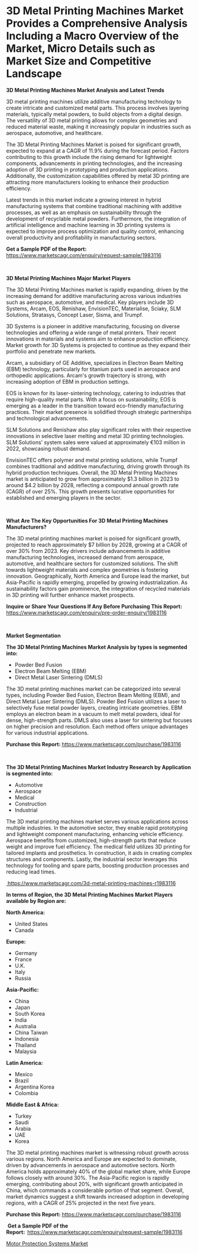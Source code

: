 <p><h1>3D Metal Printing Machines Market Provides a Comprehensive Analysis Including a Macro Overview of the Market, Micro Details such as Market Size and Competitive Landscape</h1></p><p><strong>3D Metal Printing Machines Market Analysis and Latest Trends</strong></p>
<p><p>3D metal printing machines utilize additive manufacturing technology to create intricate and customized metal parts. This process involves layering materials, typically metal powders, to build objects from a digital design. The versatility of 3D metal printing allows for complex geometries and reduced material waste, making it increasingly popular in industries such as aerospace, automotive, and healthcare.</p><p>The 3D Metal Printing Machines Market is poised for significant growth, expected to expand at a CAGR of 11.9% during the forecast period. Factors contributing to this growth include the rising demand for lightweight components, advancements in printing technologies, and the increasing adoption of 3D printing in prototyping and production applications. Additionally, the customization capabilities offered by metal 3D printing are attracting more manufacturers looking to enhance their production efficiency.</p><p>Latest trends in this market indicate a growing interest in hybrid manufacturing systems that combine traditional machining with additive processes, as well as an emphasis on sustainability through the development of recyclable metal powders. Furthermore, the integration of artificial intelligence and machine learning in 3D printing systems is expected to improve process optimization and quality control, enhancing overall productivity and profitability in manufacturing sectors.</p></p>
<p><strong>Get a Sample PDF of the Report:&nbsp;</strong> <a href="https://www.marketscagr.com/enquiry/request-sample/1983116?utm_campaign=2337&utm_medium=2&utm_source=Github&utm_content=ia&utm_term=20022025&utm_id=3d-metal-printing-machines">https://www.marketscagr.com/enquiry/request-sample/1983116</a></p>
<p>&nbsp;</p>
<p><strong>3D Metal Printing Machines Major Market Players</strong></p>
<p><p>The 3D Metal Printing Machines market is rapidly expanding, driven by the increasing demand for additive manufacturing across various industries such as aerospace, automotive, and medical. Key players include 3D Systems, Arcam, EOS, Renishaw, EnvisionTEC, Materialise, Sciaky, SLM Solutions, Stratasys, Concept Laser, Sisma, and Trumpf.</p><p>3D Systems is a pioneer in additive manufacturing, focusing on diverse technologies and offering a wide range of metal printers. Their recent innovations in materials and systems aim to enhance production efficiency. Market growth for 3D Systems is projected to continue as they expand their portfolio and penetrate new markets.</p><p>Arcam, a subsidiary of GE Additive, specializes in Electron Beam Melting (EBM) technology, particularly for titanium parts used in aerospace and orthopedic applications. Arcam's growth trajectory is strong, with increasing adoption of EBM in production settings.</p><p>EOS is known for its laser-sintering technology, catering to industries that require high-quality metal parts. With a focus on sustainability, EOS is emerging as a leader in the transition toward eco-friendly manufacturing practices. Their market presence is solidified through strategic partnerships and technological advancements.</p><p>SLM Solutions and Renishaw also play significant roles with their respective innovations in selective laser melting and metal 3D printing technologies. SLM Solutions’ system sales were valued at approximately €103 million in 2022, showcasing robust demand.</p><p>EnvisionTEC offers polymer and metal printing solutions, while Trumpf combines traditional and additive manufacturing, driving growth through its hybrid production techniques. Overall, the 3D Metal Printing Machines market is anticipated to grow from approximately $1.3 billion in 2023 to around $4.2 billion by 2028, reflecting a compound annual growth rate (CAGR) of over 25%. This growth presents lucrative opportunities for established and emerging players in the sector.</p></p>
<p>&nbsp;</p>
<p><strong>What Are The Key Opportunities For 3D Metal Printing Machines Manufacturers?</strong></p>
<p><p>The 3D metal printing machines market is poised for significant growth, projected to reach approximately $7 billion by 2028, growing at a CAGR of over 30% from 2023. Key drivers include advancements in additive manufacturing technologies, increased demand from aerospace, automotive, and healthcare sectors for customized solutions. The shift towards lightweight materials and complex geometries is fostering innovation. Geographically, North America and Europe lead the market, but Asia-Pacific is rapidly emerging, propelled by growing industrialization. As sustainability factors gain prominence, the integration of recycled materials in 3D printing will further enhance market prospects.</p></p>
<p><strong>Inquire or Share Your Questions If Any Before Purchasing This Report:</strong> <a href="https://www.marketscagr.com/enquiry/pre-order-enquiry/1983116?utm_campaign=2337&utm_medium=2&utm_source=Github&utm_content=ia&utm_term=20022025&utm_id=3d-metal-printing-machines">https://www.marketscagr.com/enquiry/pre-order-enquiry/1983116</a></p>
<p>&nbsp;</p>
<p><strong>Market Segmentation</strong></p>
<p><strong>The 3D Metal Printing Machines Market Analysis by types is segmented into:</strong></p>
<p><ul><li>Powder Bed Fusion</li><li>Electron Beam Melting (EBM)</li><li>Direct Metal Laser Sintering (DMLS)</li></ul></p>
<p><p>The 3D metal printing machines market can be categorized into several types, including Powder Bed Fusion, Electron Beam Melting (EBM), and Direct Metal Laser Sintering (DMLS). Powder Bed Fusion utilizes a laser to selectively fuse metal powder layers, creating intricate geometries. EBM employs an electron beam in a vacuum to melt metal powders, ideal for dense, high-strength parts. DMLS also uses a laser for sintering but focuses on higher precision and resolution. Each method offers unique advantages for various industrial applications.</p></p>
<p><strong>Purchase this Report:&nbsp;</strong><a href="https://www.marketscagr.com/purchase/1983116?utm_campaign=2337&utm_medium=2&utm_source=Github&utm_content=ia&utm_term=20022025&utm_id=3d-metal-printing-machines">https://www.marketscagr.com/purchase/1983116</a></p>
<p>&nbsp;</p>
<p><strong>The 3D Metal Printing Machines Market Industry Research by Application is segmented into:</strong></p>
<p><ul><li>Automotive</li><li>Aerospace</li><li>Medical</li><li>Construction</li><li>Industrial</li></ul></p>
<p><p>The 3D metal printing machines market serves various applications across multiple industries. In the automotive sector, they enable rapid prototyping and lightweight component manufacturing, enhancing vehicle efficiency. Aerospace benefits from customized, high-strength parts that reduce weight and improve fuel efficiency. The medical field utilizes 3D printing for tailored implants and prosthetics. In construction, it aids in creating complex structures and components. Lastly, the industrial sector leverages this technology for tooling and spare parts, boosting production processes and reducing lead times.</p></p>
<p><a href="https://www.marketscagr.com/3d-metal-printing-machines-r1983116?utm_campaign=2337&utm_medium=2&utm_source=Github&utm_content=ia&utm_term=20022025&utm_id=3d-metal-printing-machines">&nbsp;https://www.marketscagr.com/3d-metal-printing-machines-r1983116</a></p>
<p><strong>In terms of Region, the 3D Metal Printing Machines Market Players available by Region are:</strong></p>
<p>
    <p> <strong> North America: </strong>
        <ul>
            <li>United States</li>
            <li>Canada</li>
        </ul>
        </p> 
    <p> <strong> Europe: </strong>
        <ul>
            <li>Germany</li>
            <li>France</li>
            <li>U.K.</li>
            <li>Italy</li>
            <li>Russia</li>
        </ul>
        </p> 
    <p> <strong> Asia-Pacific: </strong>
        <ul>
            <li>China</li>
            <li>Japan</li>
            <li>South Korea</li>
            <li>India</li>
            <li>Australia</li>
            <li>China Taiwan</li>
            <li>Indonesia</li>
            <li>Thailand</li>
            <li>Malaysia</li>
        </ul>
        </p> 
    <p> <strong> Latin America: </strong>
        <ul>
            <li>Mexico</li>
            <li>Brazil</li>
            <li>Argentina Korea</li>
            <li>Colombia</li>
        </ul>
        </p> 
    <p> <strong> Middle East & Africa: </strong>
        <ul>
            <li>Turkey</li>
            <li>Saudi</li>
            <li>Arabia</li>
            <li>UAE</li>
            <li>Korea</li>
        </ul>
    </p>
    </p>
<p><p>The 3D metal printing machines market is witnessing robust growth across various regions. North America and Europe are expected to dominate, driven by advancements in aerospace and automotive sectors. North America holds approximately 40% of the global market share, while Europe follows closely with around 30%. The Asia-Pacific region is rapidly emerging, contributing about 20%, with significant growth anticipated in China, which commands a considerable portion of that segment. Overall, market dynamics suggest a shift towards increased adoption in developing regions, with a CAGR of 25% projected in the next five years.</p></p>
<p><strong>Purchase this Report: </strong><a href="https://www.marketscagr.com/purchase/1983116?utm_campaign=2337&utm_medium=2&utm_source=Github&utm_content=ia&utm_term=20022025&utm_id=3d-metal-printing-machines">https://www.marketscagr.com/purchase/1983116</a></p>
<p>&nbsp;<strong>Get a Sample PDF of the Report:&nbsp;&nbsp;</strong><a href="https://www.marketscagr.com/enquiry/request-sample/1983116?utm_campaign=2337&utm_medium=2&utm_source=Github&utm_content=ia&utm_term=20022025&utm_id=3d-metal-printing-machines">https://www.marketscagr.com/enquiry/request-sample/1983116</a></p>
<p><strong></strong></p>
<p><p><a href="https://github.com/lehumiston1971679/Market-Research-Report-List-1/blob/main/motor-protection-systems-market.md?utm_campaign=2337&utm_medium=2&utm_source=Github&utm_content=ia&utm_term=20022025&utm_id=3d-metal-printing-machines">Motor Protection Systems Market</a></p></p>